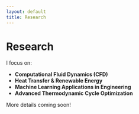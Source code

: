 ```yaml
---
layout: default
title: Research
---
```


# Research
I focus on:
- **Computational Fluid Dynamics (CFD)**
- **Heat Transfer & Renewable Energy**
- **Machine Learning Applications in Engineering**
- **Advanced Thermodynamic Cycle Optimization**

More details coming soon!
